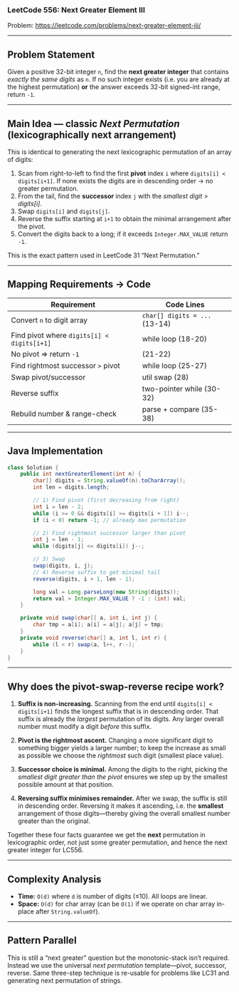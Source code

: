 ### LeetCode 556: Next Greater Element III
Problem: https://leetcode.com/problems/next-greater-element-iii/

---

## Problem Statement
Given a positive 32-bit integer `n`, find the **next greater integer** that contains *exactly the same digits* as `n`.  If no such integer exists (i.e. you are already at the highest permutation) **or** the answer exceeds 32-bit signed-int range, return `-1`.

---

## Main Idea — classic *Next Permutation* (lexicographically next arrangement)
This is identical to generating the next lexicographic permutation of an array of digits:
1. Scan from right-to-left to find the first **pivot** index `i` where `digits[i] < digits[i+1]`. If none exists the digits are in descending order → no greater permutation.
2. From the tail, find the **successor** index `j` with the *smallest digit > digits[i]*.
3. Swap `digits[i]` and `digits[j]`.
4. Reverse the suffix starting at `i+1` to obtain the minimal arrangement after the pivot.
5. Convert the digits back to a long; if it exceeds `Integer.MAX_VALUE` return `-1`.

This is the exact pattern used in LeetCode 31 “Next Permutation.”

---

## Mapping Requirements → Code
| Requirement | Code Lines |
|-------------|-----------|
| Convert `n` to digit array | `char[] digits = ...` (13-14) |
| Find pivot where `digits[i] < digits[i+1]` | while loop (18-20) |
| No pivot ⇒ return `-1` | (21-22) |
| Find rightmost successor `>` pivot | while loop (25-27) |
| Swap pivot/successor | util swap (28) |
| Reverse suffix | two-pointer while (30-32) |
| Rebuild number & range-check | parse + compare (35-38) |

---

## Java Implementation
```java
class Solution {
    public int nextGreaterElement(int n) {
        char[] digits = String.valueOf(n).toCharArray();
        int len = digits.length;

        // 1) Find pivot (first decreasing from right)
        int i = len - 2;
        while (i >= 0 && digits[i] >= digits[i + 1]) i--;
        if (i < 0) return -1; // already max permutation

        // 2) Find rightmost successor larger than pivot
        int j = len - 1;
        while (digits[j] <= digits[i]) j--;

        // 3) Swap
        swap(digits, i, j);
        // 4) Reverse suffix to get minimal tail
        reverse(digits, i + 1, len - 1);

        long val = Long.parseLong(new String(digits));
        return val > Integer.MAX_VALUE ? -1 : (int) val;
    }

    private void swap(char[] a, int i, int j) {
        char tmp = a[i]; a[i] = a[j]; a[j] = tmp;
    }
    private void reverse(char[] a, int l, int r) {
        while (l < r) swap(a, l++, r--);
    }
}
```

---

## Why does the pivot-swap-reverse recipe work?
1. **Suffix is non-increasing.**
   Scanning from the end until `digits[i] < digits[i+1]` finds the longest suffix that is in descending order.  That suffix is already the *largest* permutation of its digits.  Any larger overall number must modify a digit *before* this suffix.

2. **Pivot is the rightmost ascent.**  Changing a more significant digit to something bigger yields a larger number; to keep the increase as small as possible we choose the *rightmost* such digit (smallest place value).

3. **Successor choice is minimal.**  Among the digits to the right, picking the *smallest digit greater than the pivot* ensures we step up by the smallest possible amount at that position.

4. **Reversing suffix minimises remainder.**  After we swap, the suffix is still in descending order.  Reversing it makes it ascending, i.e. the **smallest** arrangement of those digits—thereby giving the overall smallest number greater than the original.

Together these four facts guarantee we get the **next** permutation in lexicographic order, not just some greater permutation, and hence the next greater integer for LC556.

---

## Complexity Analysis
* **Time:** `O(d)` where `d` is number of digits (≤10). All loops are linear.
* **Space:** `O(d)` for char array (can be `O(1)` if we operate on char array in-place after `String.valueOf`).

---

## Pattern Parallel
This is still a “next greater” question but the monotonic-stack isn’t required. Instead we use the universal *next permutation* template—pivot, successor, reverse.  Same three-step technique is re-usable for problems like LC31 and generating next permutation of strings.